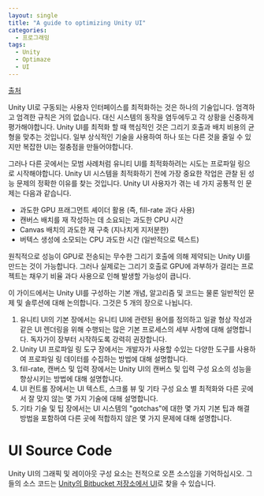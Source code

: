 ```yaml
---
layout: single
title: "A guide to optimizing Unity UI"
categories: 
  - 프로그래밍
tags:
  - Unity
  - Optimaze
  - UI
---
```

[출처](https://unity3d.com/learn/tutorials/topics/best-practices/guide-optimizing-unity-ui?playlist=30089)

Unity UI로 구동되는 사용자 인터페이스를 최적화하는 것은 하나의 기술입니다. 엄격하고 엄격한 규칙은 거의 없습니다. 대신 시스템의 동작을 염두에두고 각 상황을 신중하게 평가해야합니다. Unity UI를 최적화 할 때 핵심적인 것은 그리기 호출과 배치 비용의 균형을 맞추는 것입니다. 일부 상식적인 기술을 사용하여 하나 또는 다른 것을 줄일 수 있지만 복잡한 UI는 절충점을 만들어야합니다.

그러나 다른 곳에서는 모범 사례처럼 유니티 UI를 최적화하려는 시도는 프로파일 링으로 시작해야합니다. Unity UI 시스템을 최적화하기 전에 가장 중요한 작업은 관찰 된 성능 문제의 정확한 이유를 찾는 것입니다. Unity UI 사용자가 겪는 네 가지 공통적 인 문제는 다음과 같습니다.

* 과도한 GPU 프래그먼트 셰이더 활용 (즉, fill-rate 과다 사용)
* 캔버스 배치를 재 작성하는 데 소요되는 과도한 CPU 시간
* Canvas 배치의 과도한 재 구축 (지나치게 지저분한)
* 버텍스 생성에 소모되는 CPU 과도한 시간 (일반적으로 텍스트)

원칙적으로 성능이 GPU로 전송되는 무수한 그리기 호출에 의해 제약되는 Unity UI를 만드는 것이 가능합니다. 그러나 실제로는 그리기 호출로 GPU에 과부하가 걸리는 프로젝트는 채우기 비율 과다 사용으로 인해 발생할 가능성이 큽니다.

이 가이드에서는 Unity UI를 구성하는 기본 개념, 알고리즘 및 코드는 물론 일반적인 문제 및 솔루션에 대해 논의합니다. 그것은 5 개의 장으로 나뉩니다.
1. 유니티 UI의 기본 장에서는 유니티 UI에 관련된 용어를 정의하고 일괄 형상 작성과 같은 UI 렌더링을 위해 수행되는 많은 기본 프로세스의 세부 사항에 대해 설명합니다. 독자가이 장부터 시작하도록 강력히 권장합니다.
2. Unity UI 프로파일 링 도구 장에서는 개발자가 사용할 수있는 다양한 도구를 사용하여 프로파일 링 데이터를 수집하는 방법에 대해 설명합니다.
3. fill-rate, 캔버스 및 입력 장에서는 Unity UI의 캔버스 및 입력 구성 요소의 성능을 향상시키는 방법에 대해 설명합니다.
4. UI 컨트롤 장에서는 UI 텍스트, 스크롤 뷰 및 기타 구성 요소 별 최적화와 다른 곳에서 잘 맞지 않는 몇 가지 기술에 대해 설명합니다.
5. 기타 기술 및 팁 장에서는 UI 시스템의 "gotchas"에 대한 몇 가지 기본 팁과 해결 방법을 포함하여 다른 곳에 적합하지 않은 몇 가지 문제에 대해 설명합니다.

# UI Source Code
Unity UI의 그래픽 및 레이아웃 구성 요소는 전적으로 오픈 소스임을 기억하십시오. 그들의 소스 코드는 [Unity의 Bitbucket 저장소에서 UI](https://bitbucket.org/Unity-Technologies/ui/)로 찾을 수 있습니다.
